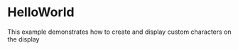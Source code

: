 # HelloWorld

This example demonstrates how to create and display custom characters on the display

